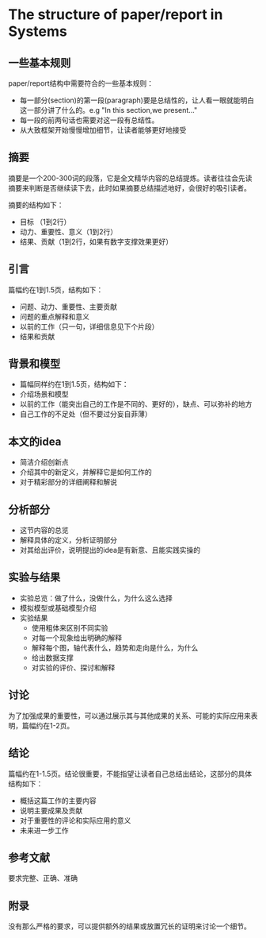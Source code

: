 # The structure of paper/report in Systems

## 一些基本规则

paper/report结构中需要符合的一些基本规则：

- 每一部分(section)的第一段(paragraph)要是总结性的，让人看一眼就能明白这一部分讲了什么的。e.g  "In this section,we present..."   
- 每一段的前两句话也需要对这一段有总结性。
- 从大致框架开始慢慢增加细节，让读者能够更好地接受



## 摘要

摘要是一个200-300词的段落，它是全文精华内容的总结提炼。读者往往会先读摘要来判断是否继续读下去，此时如果摘要总结描述地好，会很好的吸引读者。

摘要的结构如下：

- 目标 （1到2行）
- 动力、重要性、意义（1到2行）
- 结果、贡献（1到2行，如果有数字支撑效果更好）



## 引言

篇幅约在1到1.5页，结构如下：

- 问题、动力、重要性、主要贡献
- 问题的重点解释和意义
- 以前的工作（只一句，详细信息见下个片段）
- 结果和贡献



## 背景和模型

- 篇幅同样约在1到1.5页，结构如下：
- 介绍场景和模型
- 以前的工作（能突出自己的工作是不同的、更好的），缺点、可以弥补的地方
- 自己工作的不足处（但不要过分妄自菲薄）



## 本文的idea

- 简洁介绍创新点
- 介绍其中的新定义，并解释它是如何工作的
- 对于精彩部分的详细阐释和解说



## 分析部分

- 这节内容的总览
- 解释具体的定义，分析证明部分
- 对其给出评价，说明提出的idea是有新意、且能实践实操的



## 实验与结果

- 实验总览：做了什么，没做什么，为什么这么选择
- 模拟模型或基础模型介绍
- 实验结果
  - 使用粗体来区别不同实验
  - 对每一个现象给出明确的解释
  - 解释每个图，轴代表什么，趋势和走向是什么，为什么
  - 给出数据支撑
  - 对实验的评价、探讨和解释



## 讨论

为了加强成果的重要性，可以通过展示其与其他成果的关系、可能的实际应用来表明，篇幅约在1-2页。



## 结论

篇幅约在1-1.5页。结论很重要，不能指望让读者自己总结出结论，这部分的具体结构如下：

- 概括这篇工作的主要内容
- 说明主要成果及贡献
- 对于重要性的评论和实际应用的意义
- 未来进一步工作



## 参考文献

要求完整、正确、准确



## 附录

没有那么严格的要求，可以提供额外的结果或放置冗长的证明来讨论一个细节。